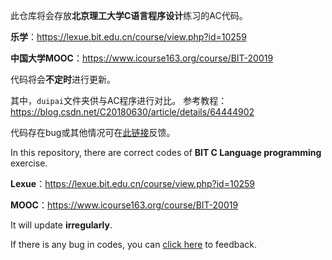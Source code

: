 此仓库将会存放**北京理工大学C语言程序设计**练习的AC代码。

**乐学**：https://lexue.bit.edu.cn/course/view.php?id=10259

**中国大学MOOC**：https://www.icourse163.org/course/BIT-20019

代码将会**不定时**进行更新。

其中，`duipai`文件夹供与AC程序进行对比。
参考教程：https://blog.csdn.net/C20180630/article/details/64444902

代码存在bug或其他情况可在[此链接](https://gitee.com/XiaoZheng2003/lexue_code/issues)反馈。

In this repository, there are correct codes of **BIT C Language programming** exercise.

**Lexue**：https://lexue.bit.edu.cn/course/view.php?id=10259

**MOOC**：https://www.icourse163.org/course/BIT-20019

It will update **irregularly**.

If there is any bug in codes, you can [click here](https://gitee.com/XiaoZheng2003/lexue_code/issues) to feedback.
